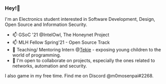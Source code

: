 ### Hey!👋

I'm an Electronics student interested in Software Development, Design, Open Source and Information Security. <br>

- 📫 GSoC '21 @IntelOwl, The Honeynet Project
- 📫 MLH Fellow Spring'21 - Open Source Track
- 🔭 Teaching/ Mentoring Intern @[Tekie](https://www.tekie.in/) - exposing young children to the world of programming.
- 👯 I'm open to collaborate on projects, especially the ones related to networks, automation and security.

I also game in my free time. Find me on Discord @m0mosenpai#2268. <br>

<!--
**m0mosenpai/m0mosenpai** is a ✨ _special_ ✨ repository because its `README.md` (this file) appears on your GitHub profile.

Here are some ideas to get you started:

- 🔭 I’m currently working on ...
- 🌱 I’m currently learning ...
- 👯 I’m looking to collaborate on ...
- 🤔 I’m looking for help with ...
- 💬 Ask me about ...
- 📫 How to reach me: ...
- 😄 Pronouns: ...
- ⚡ Fun fact: ...
-->
